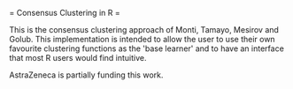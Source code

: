 = Consensus Clustering in R =

This is the consensus clustering approach of Monti, Tamayo,
Mesirov and Golub. This implementation is intended to allow
the user to use their own favourite clustering functions as
the 'base learner' and to have an interface that most R
users would find intuitive.

AstraZeneca is partially funding this work.

